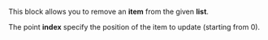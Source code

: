 This block allows you to remove an **item** from the given **list**.

The point **index** specify the position of the item to update (starting from 0).
